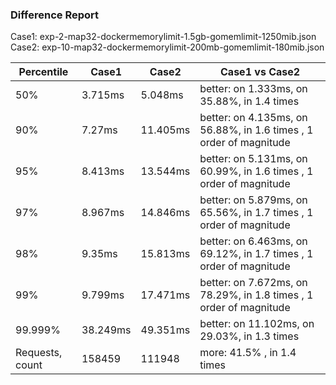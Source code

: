 ### Difference Report
Case1: exp-2-map32-dockermemorylimit-1.5gb-gomemlimit-1250mib.json
Case2: exp-10-map32-dockermemorylimit-200mb-gomemlimit-180mib.json

|Percentile|Case1|Case2|Case1 vs Case2|
|---|---|---|---|
|50%|3.715ms|5.048ms|better: on 1.333ms, on 35.88%, in 1.4 times |
|90%|7.27ms|11.405ms|better: on 4.135ms, on 56.88%, in 1.6 times , 1 order of magnitude|
|95%|8.413ms|13.544ms|better: on 5.131ms, on 60.99%, in 1.6 times , 1 order of magnitude|
|97%|8.967ms|14.846ms|better: on 5.879ms, on 65.56%, in 1.7 times , 1 order of magnitude|
|98%|9.35ms|15.813ms|better: on 6.463ms, on 69.12%, in 1.7 times , 1 order of magnitude|
|99%|9.799ms|17.471ms|better: on 7.672ms, on 78.29%, in 1.8 times , 1 order of magnitude|
|99.999%|38.249ms|49.351ms|better: on 11.102ms, on 29.03%, in 1.3 times |
|Requests, count|158459|111948|more: 41.5% , in 1.4 times |
